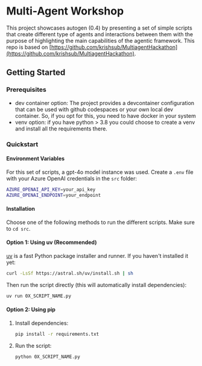 
# Multi-Agent Workshop

This project showcases autogen (0.4) by presenting a set of simple scripts that create different type of agents and interactions between them with the purpose of highlighting the main capabilities of the agentic framework. This repo is based on [https://github.com/krishsub/MultiagentHackathon](https://github.com/krishsub/MultiagentHackathon).


## Getting Started

### Prerequisites

- dev container option: The project provides a devcontainer configuration that can be used with github codespaces or your own local dev container. So, if you opt for this, you need to have docker in your system
- venv option: if you have python > 3.8 you could choose to create a venv and install all the requirements there. 


### Quickstart

#### Environment Variables
For this set of scripts, a gpt-4o model instance was used.
Create a `.env` file with your Azure OpenAI credentials in the `src` folder:
```bash
AZURE_OPENAI_API_KEY=your_api_key
AZURE_OPENAI_ENDPOINT=your_endpoint
```

#### Installation

Choose one of the following methods to run the different scripts. Make sure to `cd src`. 

#### Option 1: Using uv (Recommended)
[uv](https://github.com/astral-sh/uv) is a fast Python package installer and runner. If you haven't installed it yet:
```bash
curl -LsSf https://astral.sh/uv/install.sh | sh
```

Then run the script directly (this will automatically install dependencies):
```bash
uv run 0X_SCRIPT_NAME.py
```

#### Option 2: Using pip
1. Install dependencies:
   ```bash
   pip install -r requirements.txt
   ```

2. Run the script:
   ```bash
   python 0X_SCRIPT_NAME.py
   ```